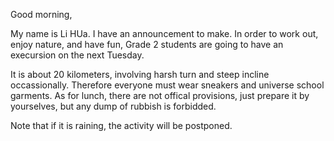 Good morning,

  My name is Li HUa. I have an announcement to make. In order to work out, enjoy nature, and have fun, Grade 2 students are going to have an execursion on the next Tuesday.

  It is about 20 kilometers, involving harsh turn and steep incline occassionally. Therefore everyone must wear sneakers and universe school garments. As for lunch, there are not offical provisions, just prepare it by yourselves, but any dump of rubbish is forbidded.

  Note that if it is raining, the activity will be postponed.
